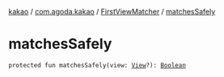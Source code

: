 [kakao](../../index.md) / [com.agoda.kakao](../index.md) / [FirstViewMatcher](index.md) / [matchesSafely](.)

# matchesSafely

`protected fun matchesSafely(view: `[`View`](https://developer.android.com/reference/android/view/View.html)`?): `[`Boolean`](https://kotlinlang.org/api/latest/jvm/stdlib/kotlin/-boolean/index.html)